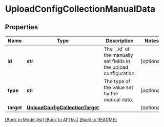 # UploadConfigCollectionManualData

## Properties
Name | Type | Description | Notes
------------ | ------------- | ------------- | -------------
**id** | **str** | The &#x60;_id&#x60; of the manually set fields in the upload configuration. | [optional] 
**type** | **str** | The type of the value set by the manual data. | [optional] 
**target** | [**UploadConfigCollectionTarget**](UploadConfigCollectionTarget.md) |  | [optional] 

[[Back to Model list]](../README.md#documentation-for-models) [[Back to API list]](../README.md#documentation-for-api-endpoints) [[Back to README]](../README.md)

